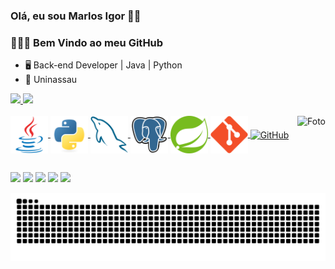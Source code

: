 ### Olá, eu sou Marlos Igor 👏🏻

### 🧑🏻‍💻 Bem Vindo ao meu GitHub
- 🖥️ Back-end Developer | Java | Python
- 📕 Uninassau
<div>
  <a href="https://github.com/MarlosIgor">
  <img height="150em" src="https://github-readme-stats.vercel.app/api?username=MarlosIgor&show_icons=true&theme=chartreuse-dark&include_all_commits=true&count_private=true"/>
  <img height="150em" src="https://github-readme-stats.vercel.app/api/top-langs/?username=MarlosIgor&layout=compact&langs_count=7&theme=chartreuse-dark"/>
</div>
  
  <div style="display: inline_block"><br>
  <img align="center" alt="Java" height="60" width="60" src="https://raw.githubusercontent.com/devicons/devicon/master/icons/java/java-original.svg">
  <img align="center" alt="Python" height="60" width="60" src="https://raw.githubusercontent.com/devicons/devicon/master/icons/python/python-original.svg">
  <img align="center" alt="MySQL" height="60" width="60" src="https://raw.githubusercontent.com/devicons/devicon/master/icons/mysql/mysql-original.svg">
  <img align="center" alt="PostgreSQL" height="60" width="60" src="https://raw.githubusercontent.com/devicons/devicon/master/icons/postgresql/postgresql-original.svg">
  <img align="center" alt="Spring" height="60" width="60" src="https://raw.githubusercontent.com/devicons/devicon/master/icons/spring/spring-original.svg">
  <img align="center" alt="Git" height="60" width="60" src="https://raw.githubusercontent.com/devicons/devicon/master/icons/git/git-original.svg">
  <img align="center" alt="GitHub" height="60" width="65" src="https://emoji.gg/assets/emoji/3716-blurple-github.png">
  <img align="right" alt="Foto" src="https://media3.giphy.com/media/iIqmM5tTjmpOB9mpbn/giphy.gif?cid=790b761134b72320d985f2debb01c5c079d264301c127d41&rid=giphy.gif&ct=g">
</div>
  
  ##
  
  <div>
  <a href="https://www.linkedin.com/in/marlos-igor-9a76bb204/" target="_blank"><img src="https://img.shields.io/badge/-LinkedIn-%230077B5?style=for-the-badge&logo=linkedin&logoColor=white" target="_blank"></a> 
  <a href="mailto:maroosigor@gmail.com/" target="_blank"><img src="https://img.shields.io/badge/Gmail-D14836?style=for-the-badge&logo=gmail&logoColor=white" target="_blank"></a> 
  <a href="https://www.python.org/?msclkid=3fb1823fd14e11eca588f37a5693fca9" target="_blank"><img src="https://img.shields.io/badge/Python-14354C?style=for-the-badge&logo=python&logoColor=white" target="_blank"></a>
  <a href="https://www.java.com/pt-BR/?msclkid=24ba6cefd14e11ec98ca5553317f5471" target="_blank"><img src="https://img.shields.io/badge/Java-ED8B00?style=for-the-badge&logo=java&logoColor=white" target="_blank"></a>
  <a href="https://spring.io/" target="_blank"><img src="https://img.shields.io/badge/Spring-6DB33F?style=for-the-badge&logo=spring&logoColor=white" target="_blank"></a>
     
![Snake animation](https://github.com/MarlosIgor/MarlosIgor/blob/output/github-contribution-grid-snake.svg)
    
  <div>
